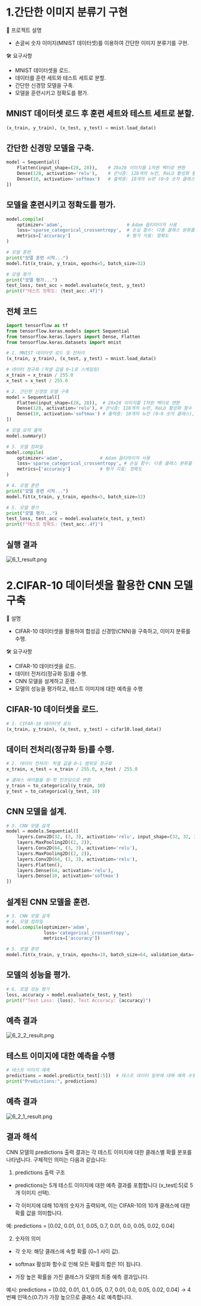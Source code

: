 # 1.간단한 이미지 분류기 구현
📖 프로젝트 설명
* 손글씨 숫자 이미지(MNIST 데이터셋)를 이용하여 간단한 이미지 분류기를 구현.

🛠️ 요구사항
* MNIST 데이터셋을 로드.
* 데이터를 훈련 세트와 테스트 세트로 분할.
* 간단한 신경망 모델을 구축.
* 모델을 훈련시키고 정확도를 평가.

## MNIST 데이터셋 로드 후 훈련 세트와 테스트 세트로 분할.
```python
(x_train, y_train), (x_test, y_test) = mnist.load_data()
```

## 간단한 신경망 모델을 구축.
```python
model = Sequential([
    Flatten(input_shape=(28, 28)),    # 28x28 이미지를 1차원 벡터로 변환
    Dense(128, activation='relu'),    # 은닉층: 128개의 뉴런, ReLU 활성화 함수
    Dense(10, activation='softmax')   # 출력층: 10개의 뉴런 (0~9 숫자 클래스), Softmax 활성화 함수
])
```

## 모델을 훈련시키고 정확도를 평가.
```python
model.compile(
    optimizer='adam',                        # Adam 옵티마이저 사용
    loss='sparse_categorical_crossentropy',  # 손실 함수: 다중 클래스 분류를 위한 CrossEntropy
    metrics=['accuracy']                     # 평가 지표: 정확도
)

# 모델 훈련
print("모델 훈련 시작...")
model.fit(x_train, y_train, epochs=5, batch_size=32)

# 모델 평가
print("모델 평가...")
test_loss, test_acc = model.evaluate(x_test, y_test)
print(f"테스트 정확도: {test_acc:.4f}")
```

## 전체 코드
```python
import tensorflow as tf
from tensorflow.keras.models import Sequential
from tensorflow.keras.layers import Dense, Flatten
from tensorflow.keras.datasets import mnist

# 1. MNIST 데이터셋 로드 및 전처리
(x_train, y_train), (x_test, y_test) = mnist.load_data()

# 데이터 정규화 (픽셀 값을 0~1로 스케일링)
x_train = x_train / 255.0
x_test = x_test / 255.0

# 2. 간단한 신경망 모델 구축
model = Sequential([
    Flatten(input_shape=(28, 28)),  # 28x28 이미지를 1차원 벡터로 변환
    Dense(128, activation='relu'), # 은닉층: 128개의 뉴런, ReLU 활성화 함수
    Dense(10, activation='softmax') # 출력층: 10개의 뉴런 (0~9 숫자 클래스), Softmax 활성화 함수
])

# 모델 요약 출력
model.summary()

# 3. 모델 컴파일
model.compile(
    optimizer='adam',              # Adam 옵티마이저 사용
    loss='sparse_categorical_crossentropy', # 손실 함수: 다중 클래스 분류를 위한 CrossEntropy
    metrics=['accuracy']           # 평가 지표: 정확도
)

# 4. 모델 훈련
print("모델 훈련 시작...")
model.fit(x_train, y_train, epochs=5, batch_size=32)

# 5. 모델 평가
print("모델 평가...")
test_loss, test_acc = model.evaluate(x_test, y_test)
print(f"테스트 정확도: {test_acc:.4f}")

```

## 실행 결과
![6_1_result.png](https://github.com/wonderdh/ComputerVision/blob/main/6%EC%A3%BC%EC%B0%A8/6_1_result.png)


# 2.CIFAR-10 데이터셋을 활용한 CNN 모델 구축

📖 설명
* CIFAR-10 데이터셋을 활용하여 합성곱 신경망(CNN)을 구축하고, 이미지 분류를 수행.


🛠️ 요구사항
* CIFAR-10 데이터셋을 로드.
* 데이터 전처리(정규화 등)를 수행.
* CNN 모델을 설계하고 훈련.
* 모델의 성능을 평가하고, 테스트 이미지에 대한 예측을 수행

## CIFAR-10 데이터셋을 로드.
```python
# 1. CIFAR-10 데이터셋 로드
(x_train, y_train), (x_test, y_test) = cifar10.load_data()
```

## 데이터 전처리(정규화 등)를 수행.
```python
# 2. 데이터 전처리: 픽셀 값을 0~1 범위로 정규화
x_train, x_test = x_train / 255.0, x_test / 255.0

# 클래스 레이블을 원-핫 인코딩으로 변환
y_train = to_categorical(y_train, 10)
y_test = to_categorical(y_test, 10)
```

## CNN 모델을 설계.
```python
# 3. CNN 모델 설계
model = models.Sequential([
    layers.Conv2D(32, (3, 3), activation='relu', input_shape=(32, 32, 3)),
    layers.MaxPooling2D((2, 2)),
    layers.Conv2D(64, (3, 3), activation='relu'),
    layers.MaxPooling2D((2, 2)),
    layers.Conv2D(64, (3, 3), activation='relu'),
    layers.Flatten(),
    layers.Dense(64, activation='relu'),
    layers.Dense(10, activation='softmax')
])
```

## 설계된 CNN 모델을 훈련.
```python
# 3. CNN 모델 설계
# 4. 모델 컴파일
model.compile(optimizer='adam',
              loss='categorical_crossentropy',
              metrics=['accuracy'])

# 5. 모델 훈련
model.fit(x_train, y_train, epochs=10, batch_size=64, validation_data=(x_test, y_test))
```

## 모델의 성능을 평가.
```python
# 6. 모델 성능 평가
loss, accuracy = model.evaluate(x_test, y_test)
print(f"Test Loss: {loss}, Test Accuracy: {accuracy}")
```

## 예측 결과
![6_2_2_result.png](https://github.com/wonderdh/ComputerVision/blob/main/6%EC%A3%BC%EC%B0%A8/6_2_2_result.png)


## 테스트 이미지에 대한 예측을 수행
```python
# 테스트 이미지 예측
predictions = model.predict(x_test[:5])  # 테스트 데이터 일부에 대해 예측 수행
print("Predictions:", predictions)
```

## 예측 결과
![6_2_1_result.png](https://github.com/wonderdh/ComputerVision/blob/main/6%EC%A3%BC%EC%B0%A8/6_2_1_result.png)

## 결과 해석
CNN 모델의 predictions 출력 결과는 각 테스트 이미지에 대한 클래스별 확률 분포를 나타냅니다. 구체적인 의미는 다음과 같습니다:

1. predictions 출력 구조
* predictions는 5개 테스트 이미지에 대한 예측 결과를 포함합니다 (x_test[:5]로 5개 이미지 선택).

* 각 이미지에 대해 10개의 숫자가 출력되며, 이는 CIFAR-10의 10개 클래스에 대한 확률 값을 의미합니다.

예: predictions = [0.02, 0.01, 0.1, 0.05, 0.7, 0.01, 0.0, 0.05, 0.02, 0.04]

2. 숫자의 의미
* 각 숫자: 해당 클래스에 속할 확률 (0~1 사이 값).

* softmax 활성화 함수로 인해 모든 확률의 합은 1이 됩니다.

* 가장 높은 확률을 가진 클래스가 모델의 최종 예측 결과입니다.

예시:
predictions = [0.02, 0.01, 0.1, 0.05, 0.7, 0.01, 0.0, 0.05, 0.02, 0.04]
→ 4번째 인덱스(0.7)가 가장 높으므로 클래스 4로 예측합니다.
